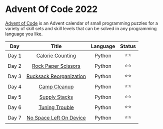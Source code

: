 # Advent Of Code 2022

[Advent of Code](https://adventofcode.com/2022) is an Advent calendar of small programming puzzles for a variety of skill sets and skill levels that can be solved in any programming language you like.

 Day | Title | Language | Status
:---:|:-----:|:--------:|:------:
Day 1 | [Calorie Counting](https://github.com/erikpeik/adventofcode2022/tree/master/day1) | Python | ⭐⭐
Day 2 | [Rock Paper Scissors](https://github.com/erikpeik/adventofcode2022/tree/master/day2) | Python | ⭐⭐
Day 3 | [Rucksack Reorganization](https://github.com/erikpeik/adventofcode2022/tree/master/day3) | Python | ⭐⭐
Day 4 | [Camp Cleanup](https://github.com/erikpeik/adventofcode2022/tree/master/day4) | Python | ⭐⭐
Day 5 | [Supply Stacks](https://github.com/erikpeik/adventofcode2022/tree/master/day5) | Python | ⭐⭐
Day 6 | [Tuning Trouble](https://github.com/erikpeik/adventofcode2022/tree/master/day6) | Python | ⭐⭐
Day 7 | [No Space Left On Device](https://github.com/erikpeik/adventofcode2022/tree/master/day7) | Python | ⭐⭐
